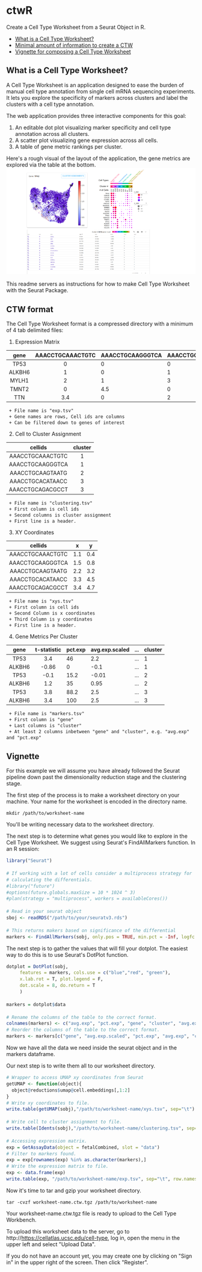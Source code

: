 # ctwR
Create a Cell Type Worksheet from a Seurat Object in R.

* [What is a Cell Type Worksheet?](#what)
* [Minimal amount of information to create a CTW](#format)
* [Vignette for composing a Cell Type Worksheet](#vig)

## <a name="what"></a> What is a Cell Type Worksheet?
A Cell Type Worksheet is an application designed to ease the burden of manual cell type annotation from single cell
mRNA sequencing experiments. It lets you explore the specificity of markers across clusters and label the clusters
with a cell type annotation.

The web application provides three interactive components for this goal:

1. An editable dot plot visualizing marker specificity and cell type annotation across all clusters.
2. A scatter plot visualizing gene expression across all cells.
3. A table of gene metric rankings per cluster.

Here's a rough visual of the layout of the application, the gene metrics are explored via the table at the bottom.
![Alt text](cell_atlas_layout.png)

This readme servers as instructions for how to make Cell Type Worksheet with the Seurat Package.
## <a name="format"></a> CTW format
The Cell Type Worksheet format is a compressed directory with a minimum of 4 tab delimited files:

1. Expression Matrix

|       gene       | AAACCTGCAAACTGTC | AAACCTGCAAGGGTCA | AAACCTGCAAGTAATG | ... |
|:----------------:|:----------------:|------------------|------------------|-----|
| TP53 |         0        | 0                | 0                | ... |
| ALKBH6 |         1        | 0                | 1                | ... |
| MYLH1 |         2        | 1                | 3                | ... |
| TMNT2 |         0        | 4.5              | 0                | ... |
| TTN |        3.4       | 0                | 2                | ... |


     + File name is "exp.tsv"
     + Gene names are rows, Cell ids are columns
     + Can be filtered down to genes of interest
     
2. Cell to Cluster Assignment

|      cellids     | cluster |
|:----------------:|:-------:|
| AAACCTGCAAACTGTC |    1    |
| AAACCTGCAAGGGTCA |    1    |
| AAACCTGCAAGTAATG |    2    |
| AAACCTGCACATAACC |    3    |
| AAACCTGCAGACGCCT |    3    |

     + File name is "clustering.tsv"
     + First column is cell ids
     + Second columns is cluster assignment
     + First line is a header.
     
3. XY Coordinates

|      cellids     |  x  | y   |
|:----------------:|:---:|-----|
| AAACCTGCAAACTGTC | 1.1 | 0.4 |
| AAACCTGCAAGGGTCA | 1.5 | 0.8 |
| AAACCTGCAAGTAATG | 2.2 | 3.2 |
| AAACCTGCACATAACC | 3.3 | 4.5 |
| AAACCTGCAGACGCCT | 3.4 | 4.7 |

     + File name is "xys.tsv"
     + First column is cell ids
     + Second Column is x coordinates
     + Third Column is y coordinates
     + First line is a header.
     
4. Gene Metrics Per Cluster

|  gene  | t-statistic | pct.exp | avg.exp.scaled | ... | cluster |
|:------:|:-----------:|---------|----------------|-----|---------|
|  TP53  |     3.4     | 46      | 2.2            | ... | 1       |
| ALKBH6 |    -0.86    | 0       | -0.1           | ... | 1       |
|  TP53  |     -0.1    | 15.2    | -0.01          | ... | 2       |
| ALKBH6 | 1.2         | 35      | 0.95           | ... | 2       |
|  TP53  |     3.8     | 88.2    | 2.5            | ... | 3       |
| ALKBH6 |     3.4     | 100     | 2.5            | ... | 3       |

     + File name is "markers.tsv"
     + First column is "gene"
     + Last columns is "cluster"
     + At least 2 columns inbetween "gene" and "cluster", e.g. "avg.exp" and "pct.exp"
     
     
## <a name="vig"></a> Vignette
For this example we will assume you have already followed the Seurat pipeline down past the
dimensionality reduction stage and the clustering stage.

The first step of the process is to make a worksheet directory on your machine. Your name for the
worksheet is encoded in the directory name.

```
mkdir /path/to/worksheet-name
```
You'll be writing necessary data to the worksheet directory.

The next step is to determine what genes you would like to explore in the
Cell Type Worksheet. We suggest using Seurat's FindAllMarkers function. In an R session:
```R
library("Seurat")

# If working with a lot of cells consider a multiprocess strategy for
# calculating the differentials.
#library("future")
#options(future.globals.maxSize = 10 * 1024 ^ 3)
#plan(strategy = "multiprocess", workers = availableCores())

# Read in your seurat object
sboj <- readRDS("/path/to/your/seuratv3.rds")

# This returns makers based on significance of the differential
markers <- FindAllMarkers(sobj, only.pos = TRUE, min.pct = -Inf, logfc.threshold = -Inf, return.thresh = Inf)
```

The next step is to gather the values that will fill your dotplot. The easiest way
to do this is to use Seurat's DotPlot function.

```R
dotplot = DotPlot(sobj, 
     features = markers, cols.use = c("blue","red", "green"),
     x.lab.rot = T, plot.legend = F,
     dot.scale = 8, do.return = T
     )

markers = dotplot$data

# Rename the columns of the table to the correct format.
colnames(markers) <- c("avg.exp", "pct.exp", "gene", "cluster", "avg.exp.scaled")
# Reorder the columns of the table to the correct format.
markers <- markers[c("gene", "avg.exp.scaled", "pct.exp", "avg.exp", "cluster")]
```

Now we have all the data we need inside the seurat object and in the markers dataframe.

Our next step is to write them all to our worksheet directory.

```R
# Wrapper to access UMAP xy coordinates from Seurat
getUMAP <- function(object){
  object@reductions$umap@cell.embeddings[,1:2]
}
# Write xy coordinates to file.
write.table(getUMAP(sobj),"/path/to/worksheet-name/xys.tsv", sep="\t")

# Write cell to cluster assignment to file.
write.table(Idents(sobj),"/path/to/worksheet-name/clustering.tsv", sep="\t")

# Accessing expression matrix.
exp = GetAssayData(object = fetalCombined, slot = "data")
# Filter to markers found.
exp = exp[rownames(exp) %in% as.character(markers),]
# Write the expression matrix to file.
exp <- data.frame(exp)
write.table(exp, "/path/to/worksheet-name/exp.tsv", sep="\t", row.names=T)
```
Now it's time to tar and gzip your worksheet directory.
```
tar -cvzf worksheet-name.ctw.tgz /path/to/worksheet-name
```
Your worksheet-name.ctw.tgz file is ready to upload to the Cell Type Workbench.

To upload this worksheet data to the server, go to http://https://cellatlas.ucsc.edu/cell-type, 
log in, open the menu in the upper left and select "Upload Data".

If you do not have an account yet, you may create one by clicking on "Sign in" in the upper 
right of the screen. Then click "Register".

